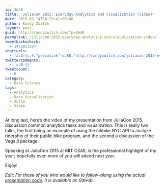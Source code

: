 ```yaml
---
id: 3648
title: 'JuliaCon 2015: Everyday Analytics and Visualization (video)'
date: 2015-08-14T10:29:41+00:00
author: Randy Zwitch
layout: post
guid: http://randyzwitch.com/?p=3648
permalink: /juliacon-2015-everyday-analytics-and-visualization-video/
tweetbackscheck:
  - 1472931504
shorturls:
  - 'a:3:{s:9:"permalink";s:80:"http://randyzwitch.com/juliacon-2015-everyday-analytics-and-visualization-video/";s:7:"tinyurl";s:26:"http://tinyurl.com/pezgxlj";s:4:"isgd";s:19:"http://is.gd/nOq5iV";}'
twittercomments:
  - 'a:0:{}'
tweetcount:
  - 0
category:
  - Data Science
tags:
  - Analytics
  - Data Visualization
  - Julia
  - Video
---
```

At long last, here&#8217;s the video of my presentation from JuliaCon 2015, discussion common analytics tasks and visualization. This is really two talks, the first being an example of using the citibike NYC API to analyze ridership of their public bike program, and the second a discussion of the Vega.jl package.

Speaking at JuliaCon 2015 at MIT CSAIL is the professional highlight of my year; hopefully even more of you will attend next year.

Enjoy!

_Edit: For those of you who would like to follow-along using the actual [presentation code](https://github.com/randyzwitch/juliacon2015), it is available on GitHub._
